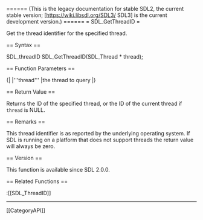 ====== (This is the legacy documentation for stable SDL2, the current stable version; [https://wiki.libsdl.org/SDL3/ SDL3] is the current development version.) ======
= SDL_GetThreadID =

Get the thread identifier for the specified thread.

== Syntax ==

<syntaxhighlight lang='c'>
SDL_threadID SDL_GetThreadID(SDL_Thread * thread);
</syntaxhighlight>

== Function Parameters ==

{|
|'''thread'''
|the thread to query
|}

== Return Value ==

Returns the ID of the specified thread, or the ID of the current thread if
<code>thread</code> is NULL.

== Remarks ==

This thread identifier is as reported by the underlying operating system.
If SDL is running on a platform that does not support threads the return
value will always be zero.

== Version ==

This function is available since SDL 2.0.0.

== Related Functions ==

:[[SDL_ThreadID]]

----
[[CategoryAPI]]


